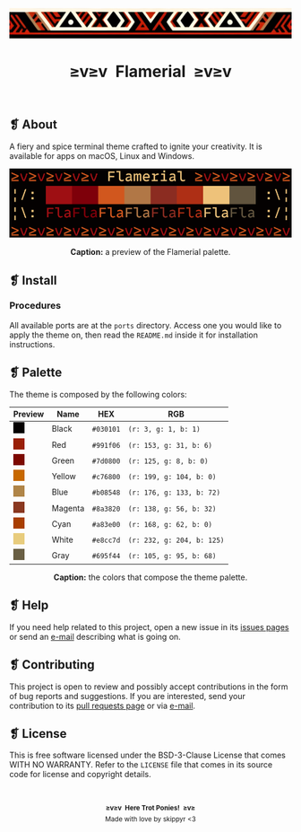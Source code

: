 <p align="center">
  <img alt="" src="assets/ornament.png" width=1020 />
</p>
<h1 align="center">≥v≥v&ensp;Flamerial&ensp;≥v≥v</h1>
<p align="center">
  <img
    alt=""
    src="https://img.shields.io/github/license/skippyr/flamerial?style=plastic&label=%E2%89%A5%20license&labelColor=%2324130e&color=%23b8150d"
  />
  &nbsp;
  <img
    alt=""
    src="https://img.shields.io/github/v/tag/skippyr/flamerial?style=plastic&label=%E2%89%A5%20tag&labelColor=%2324130e&color=%23b8150d"
  />
  &nbsp;
  <img
    alt=""
    src="https://img.shields.io/github/commit-activity/t/skippyr/flamerial?style=plastic&label=%E2%89%A5%20commits&labelColor=%2324130e&color=%23b8150d"
  />
  &nbsp;
  <img
    alt=""
    src="https://img.shields.io/github/stars/skippyr/flamerial?style=plastic&label=%E2%89%A5%20stars&labelColor=%2324130e&color=%23b8150d"
  />
</p>

## ❡ About
A fiery and spice terminal theme crafted to ignite your creativity. It is
available for apps on macOS, Linux and Windows.

<p align="center">
  <img alt="" src="assets/preview.png" width=1020 />
</p>
<p align="center">
  <strong>Caption:</strong> a preview of the Flamerial palette.
</p>

## ❡ Install
### Procedures
All available ports are at the `ports` directory. Access one you would like to
apply the theme on, then read the `README.md` inside it for installation
instructions.

## ❡ Palette
The theme is composed by the following colors:

<table align="center">
  <thead>
    <tr>
      <th>Preview</th>
      <th>Name</th>
      <th>HEX</th>
      <th>RGB</th>
    </tr>
  </thead>
  <tbody>
    <tr>
      <td><img alt="" src="assets/colors/black.png" /></td>
      <td>Black</td>
      <td><code>#030101</code></td>
      <td><code>(r: 3, g: 1, b: 1)</code></td>
    </tr>
    <tr>
      <td><img alt="" src="assets/colors/red.png" /></td>
      <td>Red</td>
      <td><code>#991f06</code></td>
      <td><code>(r: 153, g: 31, b: 6)</code></td>
    </tr>
    <tr>
      <td><img alt="" src="assets/colors/green.png" /></td>
      <td>Green</td>
      <td><code>#7d0800</code></td>
      <td><code>(r: 125, g: 8, b: 0)</code></td>
    </tr>
    <tr>
      <td><img alt="" src="assets/colors/yellow.png" /></td>
      <td>Yellow</td>
      <td><code>#c76800</code></td>
      <td><code>(r: 199, g: 104, b: 0)</code></td>
    </tr>
    <tr>
      <td><img alt="" src="assets/colors/blue.png" /></td>
      <td>Blue</td>
      <td><code>#b08548</code></td>
      <td><code>(r: 176, g: 133, b: 72)</code></td>
    </tr>
    <tr>
      <td><img alt="" src="assets/colors/magenta.png" /></td>
      <td>Magenta</td>
      <td><code>#8a3820</code></td>
      <td><code>(r: 138, g: 56, b: 32)</code></td>
    </tr>
    <tr>
      <td><img alt="" src="assets/colors/cyan.png" /></td>
      <td>Cyan</td>
      <td><code>#a83e00</code></td>
      <td><code>(r: 168, g: 62, b: 0)</code></td>
    </tr>
    <tr>
      <td><img alt="" src="assets/colors/white.png" /></td>
      <td>White</td>
      <td><code>#e8cc7d</code></td>
      <td><code>(r: 232, g: 204, b: 125)</code></td>
    </tr>
    <tr>
      <td><img alt="" src="assets/colors/gray.png" /></td>
      <td>Gray</td>
      <td><code>#695f44</code></td>
      <td><code>(r: 105, g: 95, b: 68)</code></td>
    </tr>
  </tbody>
</table>
<p align="center">
  <strong>Caption:</strong> the colors that compose the theme palette.
</p>

## ❡ Help
If you need help related to this project, open a new issue in its
[issues pages](https://github.com/skippyr/flamerial/issues) or send an
[e-mail](mailto:skippyr.developer@icloud.com) describing what is going on.

## ❡ Contributing
This project is open to review and possibly accept contributions in the form of
bug reports and suggestions. If you are interested, send your contribution to
its [pull requests page](https://github.com/skippyr/flamerial/pulls) or via
[e-mail](mailto:skippyr.developer@icloud.com).

## ❡ License
This is free software licensed under the BSD-3-Clause License that comes WITH NO
WARRANTY. Refer to the `LICENSE` file that comes in its source code for license
and copyright details.

&ensp;
<p align="center">
  <sup>
    <strong>≥v≥v&ensp;Here Trot Ponies!&ensp;≥v≥</strong><br />
    Made with love by skippyr <3
  </sup>
</p>
